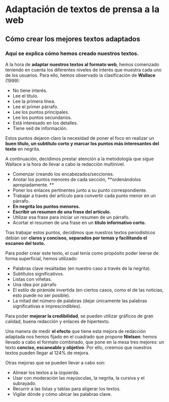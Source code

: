 # Adaptación de textos de prensa a la web

## Cómo crear los mejores textos adaptados

### Aquí se explica cómo hemos creado nuestros textos. 

A la hora de **adaptar nuestros textos al formato web**, hemos comenzado teniendo en cuenta los diferentes niveles de interés que muestra cada uno de los usuarios. Para ello, hemos observado la clasificación de **Wallace** (1999):

-	No tiene interés.
-	Lee el título.
-	Lee la primera línea.
-	Lee el primer párrafo.
-	Lee los puntos principales.
-	Lee los puntos secundarios.
-	Está interesado en los detalles.
-	Tiene sed de información. 

Estos puntos dejaron claro la necesidad de poner el foco en realizar un **buen título, un subtítulo corto y marcar los puntos más interesantes del texto** en negrita. 

A continuación, decidimos prestar atención a la metodología que sigue Wallace a la hora de llevar a cabo la redacción multinivel. 

-	Comenzar creando los encabezados/secciones.
-	Anotar los puntos menores de cada sección, **ordenándolos apropiadamente. **
-	Poner los enlaces pertinentes junto a su punto correspondiente.
-	Trabajar a través del artículo para convertir cada punto menor en un párrafo.
-	**En negrita los puntos menores.**
-	**Escribir un resumen de una frase del artículo.**
-	Utilizar esa frase para iniciar un resumen de un párrafo. 
-	Acortar el resumen de una frase en un **título informativo corto.**

Tras trabajar estos puntos, decidimos que nuestros textos periodísticos debían ser **claros y concisos, separados por temas y facilitando el escaneo del texto.**

Para poder crear este texto, el cual tenía como propósito poder leerse de forma superficial, hemos utilizado:

-	Palabras clave resaltadas (en nuestro caso a través de la negrita).
-	Subtítulos significativos.
-	Listas con viñetas.
-	Una idea por párrafo
-	El estilo de pirámide invertida (en ciertos casos, como el de las noticias, esto puede no ser posible).
-	La mitad del número de palabras (dejar únicamente las palabras significativas e imprescindibles). 

Para poder **mejorar la credibilidad**, se pueden utilizar gráficos de gran calidad, buena redacción y enlaces de hipertexto.

Una manera de medir **el efecto** que tiene esta mejora de redacción adaptada nos hemos fijado en el cuadrado que propone **Nielsen**: hemos llevado a cabo el formato combinado, que pone en la mesa tres mejores: un texto **conciso, escaneable y objetivo**. Por ello, creemos que nuestros textos pueden llegar al 124% de mejora.  

Otras mejoras que se pueden llevar a cabo son:

-	Alinear los textos a la izquierda.
-	Usar con moderación las mayúsculas, la negrita, la cursiva y el subrayado.
-	Recurrir a las listas y tablas para aligerar los textos.
-	Vigilar dónde y cómo ubicar las palabras clave. 

